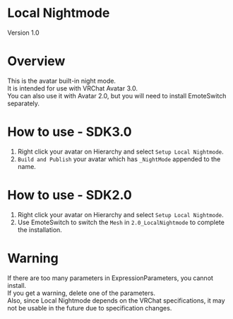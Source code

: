 # Local Nightmode
Version 1.0

# Overview
This is the avatar built-in night mode.  
It is intended for use with VRChat Avatar 3.0.  
You can also use it with Avatar 2.0, but you will need to install EmoteSwitch separately.

# How to use - SDK3.0
1. Right click your avatar on Hierarchy and select `Setup Local Nightmode`.
2. `Build and Publish` your avatar which has `_NightMode` appended to the name.

# How to use - SDK2.0
1. Right click your avatar on Hierarchy and select `Setup Local Nightmode`.
2. Use EmoteSwitch to switch the `Mesh` in `2.0_LocalNightmode` to complete the installation.

# Warning
If there are too many parameters in ExpressionParameters, you cannot install.  
If you get a warning, delete one of the parameters.  
Also, since Local Nightmode depends on the VRChat specifications, it may not be usable in the future due to specification changes.